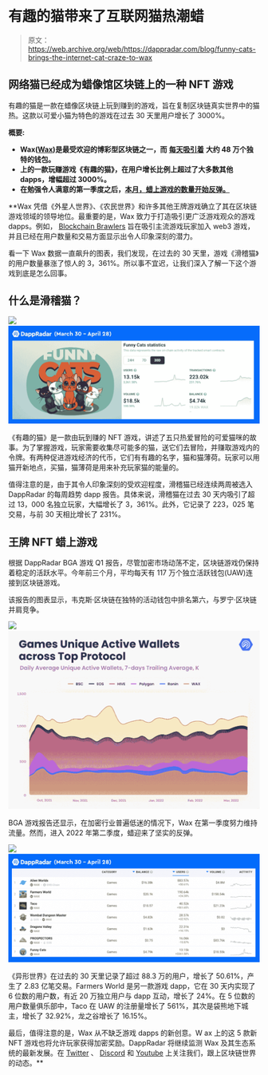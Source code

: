 # 有趣的猫带来了互联网猫热潮蜡

> 原文：<https://web.archive.org/web/https://dappradar.com/blog/funny-cats-brings-the-internet-cat-craze-to-wax>

## 网络猫已经成为蜡像馆区块链上的一种 NFT 游戏

有趣的猫是一款在蜡像区块链上玩到赚到的游戏，旨在复制区块链真实世界中的猫热。这款以可爱小猫为特色的游戏在过去 30 天里用户增长了 3000%。

**概要:**

*   **Wax(**[**Wax**](https://web.archive.org/web/20221127151428/https://dappradar.com/hub/token/eth/WAX?from=0x39bb259f66e1c59d5abef88375979b4d20d98022)**)是最受欢迎的博彩型区块链之一，而** [**每天吸引着**](https://web.archive.org/web/20221127151428/https://dappradar.com/industry-overview) **大约 48 万个独特的钱包。**
*   [](https://web.archive.org/web/20221127151428/https://dappradar.com/rankings/protocol/wax)****上的一款玩赚游戏《有趣的猫》，在用户增长比例上超过了大多数其他 dapps，增幅超过 3000%。****
*   **在勉强令人满意的第一季度之后，[本月，蜡上游戏的数量开始反弹。](https://web.archive.org/web/20221127151428/https://dappradar.com/blog/dappradar-x-bga-games-report-q1-2022)**

 **Wax 凭借《外星人世界》、《农民世界》和许多其他王牌游戏确立了其在区块链游戏领域的领导地位。最重要的是，Wax 致力于打造吸引更广泛游戏观众的游戏 dapps。例如， [Blockchain Brawlers](https://web.archive.org/web/20221127151428/https://dappradar.com/wax/games/blockchain-brawlers) 旨在吸引主流游戏玩家加入 web3 游戏，并且已经在用户数量和交易方面显示出令人印象深刻的潜力。

看一下 Wax 数据一直飙升的图表，我们发现，在过去的 30 天里，游戏《滑稽猫》的用户数量暴涨了惊人的 3，361%。所以事不宜迟，让我们深入了解一下这个游戏到底是怎么回事。

## 什么是滑稽猫？

![](img/f1af78b722299d6c798a850bf5ef85cc.png)![Funny Cats Wax game](img/59d4fae0392b5f320cfeb56120d96daf.png)

《有趣的猫》是一款由玩到赚的 NFT 游戏，讲述了五只热爱冒险的可爱猫咪的故事。为了掌握游戏，玩家需要收集尽可能多的猫，送它们去冒险，并赚取游戏内的令牌。有两种促进游戏经济的代币，它们有有趣的名字，猫和猫薄荷。玩家可以用猫开新地点，买猫，猫薄荷是用来补充玩家猫的能量的。

值得注意的是，由于其令人印象深刻的受欢迎程度，滑稽猫已经连续两周被选入 DappRadar 的每周趋势 dapp 报告。具体来说，滑稽猫在过去 30 天内吸引了超过 13，000 名独立玩家，大幅增长了 3，361%。此外，它记录了 223，025 笔交易，与前 30 天相比增长了 231%。

## 王牌 NFT 蜡上游戏

根据 DappRadar BGA 游戏 Q1 报告，尽管加密市场动荡不定，区块链游戏仍保持着稳定的活跃水平。今年前三个月，平均每天有 117 万个独立活跃钱包(UAW)连接到区块链游戏。

该报告的图表显示，韦克斯·区块链在独特的活动钱包中排名第六，与罗宁·区块链并肩竞争。

![](img/6deb1d786cb6c58aa114de83ff5eea0c.png)![blockchain ranking wax ranked 6th](img/2513d45a2804157c30f60e611a93b704.png)

BGA 游戏报告还显示，在加密行业普遍低迷的情况下，Wax 在第一季度努力维持流量。然而，进入 2022 年第二季度，蜡迎来了坚实的反弹。

![](img/8005cab6ebf574eda7a5f00332e2f791.png)![](img/60289d679d1fd172293ab704a50297c1.png)

《异形世界》在过去的 30 天里记录了超过 88.3 万的用户，增长了 50.61%，产生了 2.83 亿笔交易。Farmers World 是另一款游戏 dapp，它在 30 天内实现了 6 位数的用户数，有近 20 万独立用户与 dapp 互动，增长了 24%。在 5 位数的用户数量俱乐部中，Taco 在 UAW 的注册量增长了 561%，其次是袋熊地下城主，增长了 32.92%，龙之谷增长了 16.15%。

最后，值得注意的是，Wax 从不缺乏游戏 dapps 的新创意。W ax 上的这 5 款新 NFT 游戏也将允许玩家获得加密奖励。DappRadar 将继续监测 Wax 及其生态系统的最新发展。在 [Twitter](https://web.archive.org/web/20221127151428/https://twitter.com/dappradar) 、 [Discord](https://web.archive.org/web/20221127151428/https://discord.gg/4ybbssrHkm) 和 [Youtube](https://web.archive.org/web/20221127151428/https://www.youtube.com/c/DappRadar) 上关注我们，跟上区块链世界的动态。**